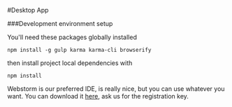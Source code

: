 #Desktop App

###Development environment setup

You'll need these packages globally installed 

```
npm install -g gulp karma karma-cli browserify
```

then install project local dependencies with 

```
npm install
```

Webstorm is our preferred IDE, is really nice, but you can use whatever you want. You can download it [here](https://www.jetbrains.com/webstorm/), ask us for the registration key.